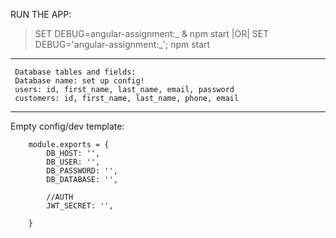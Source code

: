 RUN THE APP: 
> SET DEBUG=angular-assignment:_ & npm start |OR| SET DEBUG='angular-assignment:_'; npm start

------------------------------------------------------------------------------------------------

     Database tables and fields:
     Database name: set up config!
     users: id, first_name, last_name, email, password
     customers: id, first_name, last_name, phone, email

------------------------------------------------------------------------------------------------

Empty config/dev template:


        module.exports = {
            DB_HOST: '',
            DB_USER: '',
            DB_PASSWORD: '',
            DB_DATABASE: '',

            //AUTH
            JWT_SECRET: '',

        }
